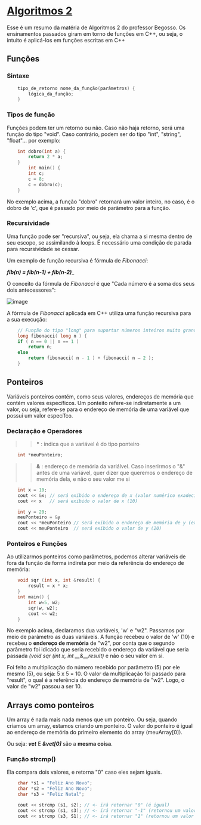 # [Algoritmos 2](https://github.com/Bruno2202/algoritmos-2)

Esse é um resumo da matéria de Algoritmos 2 do professor Begosso. Os ensinamentos passados giram em torno de funções em C++, ou seja, o intuito é aplicá-los em funções escritas em C++

## Funções

### Sintaxe

```cpp
    tipo_de_retorno nome_da_função(parâmetros) {
        lógica_da_função;
    }
```

### Tipos de função

Funções podem ter um retorno ou não. Caso não haja retorno, será uma função do tipo "void". Caso contrário, podem ser do tipo "int", "string", "float"... por exemplo:

```cpp
    int dobro(int a) {
        return 2 * a;
    }
        int main() {
        int c;
        c = 8;
        c = dobro(c);
    }
```

No exemplo acima, a função "dobro" retornará um valor inteiro, no caso, é o dobro de 'c', que é passado por meio de parâmetro para a função.

### Recursividade

Uma função pode ser "recursiva", ou seja, ela chama a si mesma dentro de seu escopo, se assimilando à loops. É necessário uma condição de parada para recursividade se cessar.

Um exemplo de função recursiva é fórmula de *Fibonacci*:

__*fib(n) = fib(n-1) + fib(n-2)*___

O conceito da fórmula de *Fibonacci* é que "Cada número é a soma dos seus dois antecessores":

![image](https://github.com/Bruno2202/algoritmos-2/assets/61920647/390938e1-9a54-4981-9c7c-5e138b23c074)

A fórmula de *Fibonacci* aplicada em C++ utiliza uma função recursiva para a sua execução:

```cpp
    // Função do tipo "long" para suportar números inteiros muito grandes
    long fibonacci( long n ) {
    if ( n == 0 || n == 1 )
        return n;
    else
        return fibonacci( n - 1 ) + fibonacci( n – 2 );
    }
```

## Ponteiros

Variáveis ponteiros contém, como seus valores, endereços de memória que contém valores específicos. Um ponteito refere-se indiretamente a um valor, ou seja, refere-se para o endereço de memória de uma variável que possui um valor específco.

### Declaração e Operadores

>> __*__ : indica que a variável é do tipo ponteiro

```cpp
    int *meuPonteiro;
```

>> __&__ : endereço de memória da variálvel. Caso inserirmos o "&" antes de uma variável, quer dizer que queremos o endereço de memória dela, e não o seu valor me si

```cpp
    int x = 10;
    cout << &x; // será exibido o endereço de x (valor numérico exadecimal. ex: E3829F0)
    cout << x   // será exibido o valor de x (10)

    int y = 20;
    meuPonteiro = &y
    cout << *meuPonteiro // será exibido o endereço de memória de y (ex: E8902F1)
    cout << meuPonteiro  // será exibido o valor de y (20)
```

### Ponteiros e Funções

Ao utilizarmos ponteiros como parâmetros, podemos alterar variáveis de fora da função de forma indireta por meio da referência do endereço de memória:

```cpp
    void sqr (int x, int &result) {
        result = x * x;
    }
    int main() {
        int w=5, w2;
        sqr(w, w2);
        cout << w2;
    }
```

No exemplo acima, declaramos dua variáveis, 'w' e "w2". Passamos por meio de parâmetro as duas variáveis. A função recebeu o valor de 'w' (10) e recebeu o __endereço de memória__ de "w2", por conta que o segundo parâmetro foi idicado que seria recebido o endereço da variável que seria passada *(void sqr (int x, int __&__result)* e não o seu valor em si.

Foi feito a multiplicação do número recebido por parâmetro (5) por ele mesmo (5), ou seja: 5 x 5 = 10. O valor da multiplicação foi passado para "result", o qual é a referência do endereço de memória de "w2". Logo, o valor de "w2" passou a ser 10.

## Arrays como ponteiros

Um array é nada mais nada menos que um ponteiro. Ou seja, quando criamos um array, estamos criando um ponteiro. O valor do ponteiro é igual ao endereço de memória do primeiro elemento do array (meuArray[0]).

Ou seja: __*vet*__ E __*&vet[0]*__ são a __mesma coisa__.

### Função strcmp()

Ela compara dois valores, e retorna "0" caso eles sejam iguais.

```cpp 
    char *s1 = "Feliz Ano Novo";
    char *s2 = "Feliz Ano Novo";
    char *s3 = "Feliz Natal";

    cout << strcmp (s1, s2); // <- irá retornar "0" (é igual)
    cout << strcmp (s1, s3); // <- irá retornar "-1" (retornou um valor negativo, pois "s3" é MENOR que "s1")
    cout << strcmp (s3, S1); // <- irá retornar "1" (retornou um valor positivo, pois "s1" é MAIOR que "s3")
```

